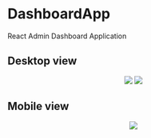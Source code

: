 # DashboardApp
React Admin Dashboard Application 
## Desktop view
<div align="center">
  <img src="https://github.com/user-attachments/assets/6bb5ca84-f1c5-4509-87e0-b37eb77a41e5"/>
  <img src="https://github.com/user-attachments/assets/fbc9b92c-267f-4a1f-b973-7a61f7029091"/>
</div>

## Mobile view
<div align="center">
  <img src="https://github.com/user-attachments/assets/c276a2d1-868f-4685-bd19-26cd8f8b9f67"/>

</div>
